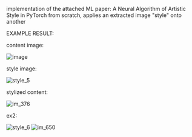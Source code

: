 implementation of the attached ML paper: A Neural Algorithm of Artistic Style in PyTorch from scratch,
applies an extracted image "style" onto another

EXAMPLE RESULT:

content image:

![image](https://github.com/user-attachments/assets/709e4336-c922-475f-8be9-3f78d3dc6b81)


style image:

![style_5](https://github.com/user-attachments/assets/2b72eeb8-fd0c-45d7-916c-9427e79934c1)


stylized content:

![im_376](https://github.com/user-attachments/assets/4c894805-8c26-4794-a00b-3bed3eaaa60a)

ex2:

![style_6](https://github.com/user-attachments/assets/1482b765-7207-4525-8ef9-937ce9e54fcc)
![im_650](https://github.com/user-attachments/assets/1b427d00-c316-4baa-b60c-3859bbb10812)


